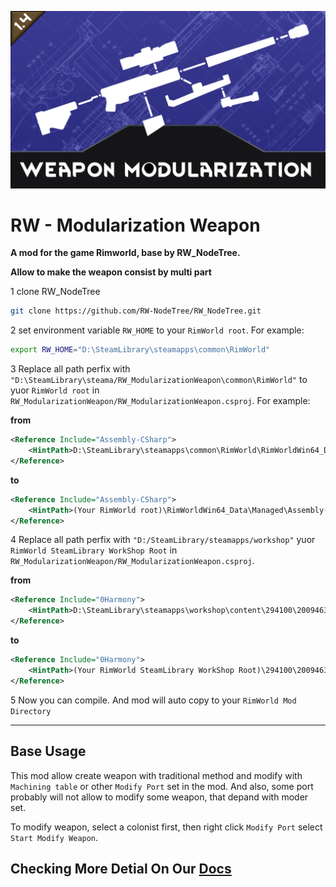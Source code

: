 ![Preview](/RW_ModularizationWeapon/PackUp/About/Preview.png "Preview")
# RW - Modularization Weapon
**A mod for the game Rimworld, base by RW_NodeTree.**

**Allow to make the weapon consist by multi part**

1 clone RW_NodeTree
``` bash
git clone https://github.com/RW-NodeTree/RW_NodeTree.git
```

2 set environment variable `RW_HOME` to your `RimWorld root`. For example:
``` bash
export RW_HOME="D:\SteamLibrary\steamapps\common\RimWorld"
```

3 Replace all path perfix with `"D:\SteamLibrary\steama/RW_ModularizationWeapon\common\RimWorld"` to yuor `RimWorld root` in `RW_ModularizationWeapon/RW_ModularizationWeapon.csproj`. For example:

**from**

``` xml
<Reference Include="Assembly-CSharp">
    <HintPath>D:\SteamLibrary\steamapps\common\RimWorld\RimWorldWin64_Data\Managed\Assembly-CSharp.dll</HintPath>
</Reference>
```
**to**

``` xml
<Reference Include="Assembly-CSharp">
    <HintPath>(Your RimWorld root)\RimWorldWin64_Data\Managed\Assembly-CSharp.dll</HintPath>
</Reference>
```

4 Replace all path perfix with `"D:/SteamLibrary/steamapps/workshop"` yuor `RimWorld SteamLibrary WorkShop Root` in `RW_ModularizationWeapon/RW_ModularizationWeapon.csproj`.

**from**

``` xml
<Reference Include="0Harmony">
    <HintPath>D:\SteamLibrary\steamapps\workshop\content\294100\2009463077\Current\Assemblies\0Harmony.dll</HintPath>
</Reference>
```
**to**

``` xml
<Reference Include="0Harmony">
    <HintPath>(Your RimWorld SteamLibrary WorkShop Root)\294100\2009463077\Current\Assemblies\0Harmony.dll</HintPath>
</Reference>
```
5 Now you can compile. And mod will auto copy to your `RimWorld Mod Directory`

---
## Base Usage

This mod allow create weapon with traditional method and modify with `Machining table` or other `Modify Port` set in the mod. And also, some port probably will not allow to modify some weapon, that depand with moder set.

To modify weapon, select a colonist first, then right click `Modify Port` select `Start Modify Weapon`.

## Checking More Detial On Our [Docs](https://rw-nodetree.github.io/RW_ModularizationWeapon/docs/)

